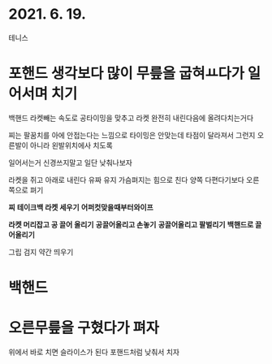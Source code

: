 # 2021. 6. 19.
테니스

# 포핸드 생각보다 많이 무릎을 굽혀ㅛ다가 일어서며 치기

백핸드 라켓빼는 속도로 공타이밍을 맞추고 라켓 완전히 내린다음에 올려다치는거다


찌는 팔꿈치를 아에 안접는다는 느낌으로
타이밍은 안맞는데 타점이 달라져서 그런지 오른발이 아니라 왼발위치에사 치도록


일어서는거 신경쓰지말고 일단 낮춰나보자


라켓을 쥐고 아래로 내린다 유짜 유지
가슴펴지는 힘으로 친다
양쪽 다편다기보다 오른쪽으로 펴기


**찌**
**테이크백 라켓 세우기**
**어퍼컷****맞을때부터****와이프**



**라켓 머리잡고 공 끌어 올리기**
**공끌어올리고 손놓기**
**공끌어올리고 팔벌리기**
**백핸드로 끌어올리기**

그립 검지 약간 띄우기




# 백핸드
# 오른무릎을 구혔다가 펴자

위에서 바로 치면 슬라이스가 된다 포핸드처럼 낮춰서 치자
